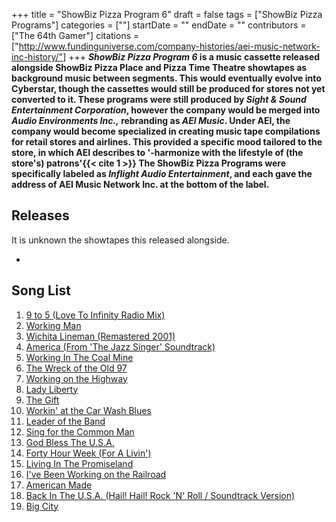 +++
title = "ShowBiz Pizza Program 6"
draft = false
tags = ["ShowBiz Pizza Programs"]
categories = [""]
startDate = ""
endDate = ""
contributors = ["The 64th Gamer"]
citations = ["http://www.fundinguniverse.com/company-histories/aei-music-network-inc-history/"]
+++
***ShowBiz Pizza Program 6* is a music cassette released alongside ShowBiz Pizza Place and Pizza Time Theatre showtapes as background music between segments. This would eventually evolve into Cyberstar, though the cassettes would still be produced for stores not yet converted to it.
These programs were still produced by *Sight & Sound Entertainment Corporation*, however the company would be merged into *Audio Environments Inc.,* rebranding as *AEI Music*. Under AEI, the company would become specialized in creating music tape compilations for retail stores and airlines. This provided a specific mood tailored to the store, in which AEI describes to '-harmonize with the lifestyle of (the store's) patrons'{{< cite 1 >}} The ShowBiz Pizza Programs were specifically labeled as *Inflight Audio Entertainment*, and each gave the address of AEI Music Network Inc. at the bottom of the label.**

## Releases

It is unknown the showtapes this released alongside.

- 

## Song List

1.  [9 to 5 (Love To Infinity Radio Mix)](https://en.wikipedia.org/w-iki/Love_to_Infinity)
2.  [Working Man](https://en.wikipedia.org/wiki/Working_Man_(John_Conlee_song))
3.  [Wichita Lineman (Remastered 2001)](https://en.wikipedia.org/wiki/Wichita_Lineman)
4.  [America (From 'The Jazz Singer' Soundtrack)](https://en.wikipedia.org/wiki/America_(Neil_Diamond_song))
5.  [Working In The Coal Mine](https://en.wikipedia.org/wiki/Working_in_the_Coal_Mine)
6.  [The Wreck of the Old 97](https://en.wikipedia.org/wiki/Woody_Guthrie)
7.  [Working on the Highway](https://en.wikipedia.org/wiki/Working_on_the_Highway)
8.  [Lady Liberty](https://en.wikipedia.org/wiki/Orleans_(band))
9.  [The Gift](https://en.wikipedia.org/wiki/Ian_Tyson)
10. [Workin' at the Car Wash Blues](https://en.wikipedia.org/wiki/Workin%27_at_the_Car_Wash_Blues)
11. [Leader of the Band](https://en.wikipedia.org/wiki/Leader_of_the_Band)
12. [Sing for the Common Man](https://en.wikipedia.org/wiki/Dolly_Parton)
13. [God Bless The U.S.A.](https://en.wikipedia.org/wiki/God_Bless_the_U.S.A.)
14. [Forty Hour Week (For A Livin')](https://en.wikipedia.org/wiki/40_Hour_Week_(For_a_Livin%27))
15. [Living In The Promiseland](https://en.wikipedia.org/wiki/Living_in_the_Promiseland)
16. [I've Been Working on the Railroad](https://en.wikipedia.org/wiki/Pete_Seeger)
17. [American Made](https://en.wikipedia.org/wiki/American_Made_(song))
18. [Back In The U.S.A. (Hail! Hail! Rock 'N' Roll / Soundtrack Version)](https://en.wikipedia.org/wiki/Back_in_the_U.S.A.)
19. [Big City](https://en.wikipedia.org/wiki/Big_City_(Merle_Haggard_song))
